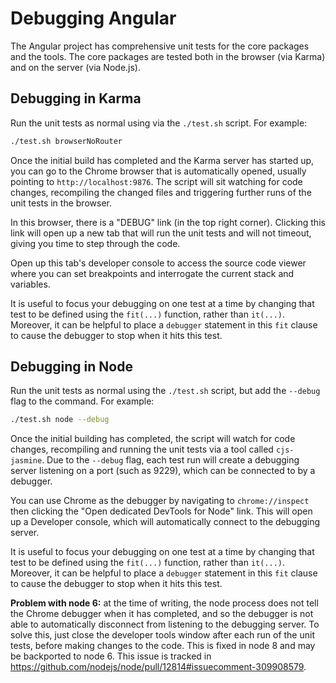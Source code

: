 # Debugging Angular

The Angular project has comprehensive unit tests for the core packages and the tools.
The core packages are tested both in the browser (via Karma) and on the server (via Node.js).

## Debugging in Karma

Run the unit tests as normal using via the `./test.sh` script. For example:

```bash
./test.sh browserNoRouter
```

Once the initial build has completed and the Karma server has started up, you can go to the
Chrome browser that is automatically opened, usually pointing to `http://localhost:9876`.
The script will sit watching for code changes, recompiling the changed files and triggering
further runs of the unit tests in the browser.

In this browser, there is a "DEBUG" link (in the top right corner). Clicking this link will
open up a new tab that will run the unit tests and will not timeout, giving you time to
step through the code.

Open up this tab's developer console to access the source code viewer where you can set
breakpoints and interrogate the current stack and variables.

It is useful to focus your debugging on one test at a time by changing that test to be
defined using the `fit(...)` function, rather than `it(...)`. Moreover, it can be helpful
to place a `debugger` statement in this `fit` clause to cause the debugger to stop when
it hits this test.

## Debugging in Node

Run the unit tests as normal using the `./test.sh` script, but add the `--debug` flag to
the command. For example:

```bash
./test.sh node --debug
```

Once the initial building has completed, the script will watch for code changes, recompiling
and running the unit tests via a tool called `cjs-jasmine`. Due to the `--debug` flag, each
test run will create a debugging server listening on a port (such as 9229), which can be
connected to by a debugger.

You can use Chrome as the debugger by navigating to `chrome://inspect` then clicking the
"Open dedicated DevTools for Node" link. This will open up a Developer console, which will
automatically connect to the debugging server.

It is useful to focus your debugging on one test at a time by changing that test to be
defined using the `fit(...)` function, rather than `it(...)`. Moreover, it can be helpful
to place a `debugger` statement in this `fit` clause to cause the debugger to stop when
it hits this test.

**Problem with node 6:** at the time of writing, the node process does not tell the Chrome
debugger when it has completed, and so the debugger is not able to automatically disconnect
from listening to the debugging server. To solve this, just close the developer tools window
after each run of the unit tests, before making changes to the code.  This is fixed in node 8
and may be backported to node 6. This issue is tracked in
https://github.com/nodejs/node/pull/12814#issuecomment-309908579.
